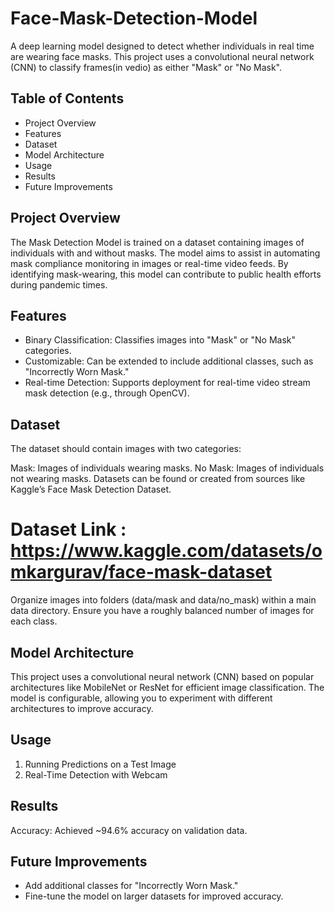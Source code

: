 # Face-Mask-Detection-Model
A deep learning model designed to detect whether individuals in real time are wearing face masks. This project uses a convolutional neural network (CNN) to classify frames(in vedio) as either "Mask" or "No Mask".

## Table of Contents
- Project Overview
- Features
- Dataset
- Model Architecture
- Usage
- Results
- Future Improvements



## Project Overview
The Mask Detection Model is trained on a dataset containing images of individuals with and without masks. The model aims to assist in automating mask compliance monitoring in images or real-time video feeds. By identifying mask-wearing, this model can contribute to public health efforts during pandemic times.

## Features
- Binary Classification: Classifies images into "Mask" or "No Mask" categories.
- Customizable: Can be extended to include additional classes, such as "Incorrectly Worn Mask."
- Real-time Detection: Supports deployment for real-time video stream mask detection (e.g., through OpenCV).

## Dataset
The dataset should contain images with two categories:

Mask: Images of individuals wearing masks.
No Mask: Images of individuals not wearing masks.
Datasets can be found or created from sources like Kaggle’s Face Mask Detection Dataset.
# Dataset Link : https://www.kaggle.com/datasets/omkargurav/face-mask-dataset

Organize images into folders (data/mask and data/no_mask) within a main data directory.
Ensure you have a roughly balanced number of images for each class.

## Model Architecture
This project uses a convolutional neural network (CNN) based on popular architectures like MobileNet or ResNet for efficient image classification. The model is configurable, allowing you to experiment with different architectures to improve accuracy.

## Usage
1. Running Predictions on a Test Image
2. Real-Time Detection with Webcam

## Results
Accuracy: Achieved ~94.6% accuracy on validation data.


## Future Improvements
- Add additional classes for "Incorrectly Worn Mask."
- Fine-tune the model on larger datasets for improved accuracy.


